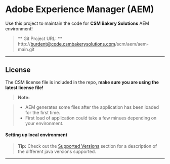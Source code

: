 Adobe Experience Manager (AEM)
===================


Use this project to maintain the code for **CSM Bakery Solutions** AEM environment!

> ** Git Project URL: ** http://burdent@code.csmbakerysolutions.com/scm/aem/aem-main.git

----------


License
-------------

The CSM license file is included in the repo, **make sure you are using the latest license file!**

> **Note:**

> - AEM generates some files after the application has been loaded for the first time.
> - First load of application could take a few minues depending on your environment.


#### <i class="icon-hdd"></i> Setting up local environment

> **Tip:** Check out the [<i class="icon-upload"></i> Supported Versions](#publish-a-document) section for a description of the different java versions supported.


----------

